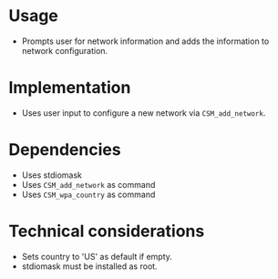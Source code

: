 # Usage
- Prompts user for network information and adds the information to network configuration.


# Implementation
- Uses user input to configure a new network via `CSM_add_network`.

# Dependencies
- Uses stdiomask
- Uses `CSM_add_network` as command
- Uses `CSM_wpa_country` as command

# Technical considerations
- Sets country to 'US' as default if empty.
- stdiomask must be installed as root.
